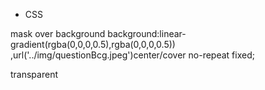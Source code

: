 * CSS

mask over background
    background:linear-gradient(rgba(0,0,0,0.5),rgba(0,0,0,0.5)) ,url('../img/questionBcg.jpeg')center/cover no-repeat fixed;

transparent